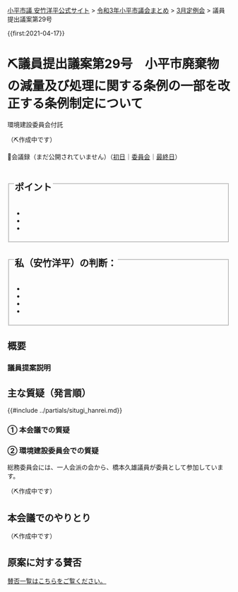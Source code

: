 <p class="breadcrumbs"><a href="https://yasutakeyohei.com/">小平市議 安竹洋平公式サイト</a> > <a href="../index.md">令和3年小平市議会まとめ</a> > <a href="./index.md">3月定例会</a> > 議員提出議案第29号</p>

{{first:2021-04-17}}

# ⛏️議員提出議案第29号　小平市廃棄物の減量及び処理に関する条例の一部を改正する条例制定について

<i class="fa fa-gavel" aria-hidden="true"></i> 環境建設委員会付託

（⛏️作成中です）

<p class="read-kaigiroku">📄会議録（まだ公開されていません）（<a href="https://ssp.kaigiroku.net/tenant/kodaira/SpTop.html">初日</a>｜<a href="https://ssp.kaigiroku.net/tenant/kodaira/SpTop.html">委員会</a>｜<a href="https://ssp.kaigiroku.net/tenant/kodaira/SpTop.html">最終日</a>）</p>

<fieldset class="point">
  <legend>
    <h2> ポイント </h2>
  </legend>
  <ul>
    <li class="chk"></li>
    <li class="chk"></li>
    <li class="chk"></li>
  </ul>
</fieldset>

<fieldset class="sanpi">
  <legend>
    <h2> 私（安竹洋平）の判断： </h2>
  </legend>
  <ul>
    <li></li>
    <li class="ng"></li>
    <li class="ng"></li>
    <li class="ng"></li>
  </ul>
</fieldset>

## 概要

### 議員提案説明

>

## 主な質疑（発言順）
{{#include ../partials/situgi_hanrei.md}}

### ① 本会議での質疑


### ② 環境建設委員会での質疑

総務委員会には、一人会派の会から、橋本久雄議員が委員として参加しています。

（⛏️作成中です）

## 本会議でのやりとり

（⛏️作成中です）

<!-- 全議員が賛成⭕️でした。-->

## 原案に対する賛否
[賛否一覧はこちらをご覧ください。](../kekka-ichiran.md#賛否)

<!--
本会議

比留間洋一議員からの説明
（会議録あがってから）

質疑なし
-->